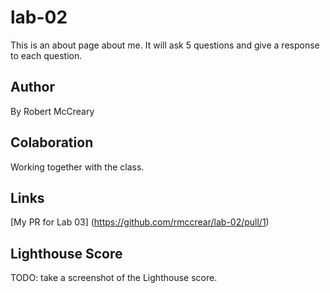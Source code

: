 # lab-02

This is an about page about me. It will ask 5 questions and give a response to each question.

## Author

By Robert McCreary

## Colaboration

Working together with the class.

## Links

[My PR for Lab 03]
(https://github.com/rmccrear/lab-02/pull/1)

## Lighthouse Score

TODO: take a screenshot of the Lighthouse score.